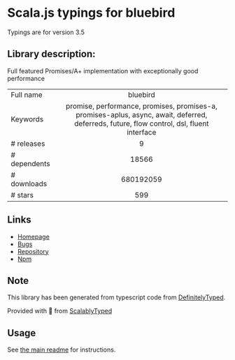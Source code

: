 
# Scala.js typings for bluebird

Typings are for version 3.5

## Library description:
Full featured Promises/A+ implementation with exceptionally good performance

|                    |                 |
| ------------------ | :-------------: |
| Full name          | bluebird |
| Keywords           | promise, performance, promises, promises-a, promises-aplus, async, await, deferred, deferreds, future, flow control, dsl, fluent interface |
| # releases         | 9 |
| # dependents       | 18566 |
| # downloads        | 680192059 |
| # stars            | 599 |

## Links
- [Homepage](https://github.com/petkaantonov/bluebird)
- [Bugs](http://github.com/petkaantonov/bluebird/issues)
- [Repository](https://github.com/petkaantonov/bluebird)
- [Npm](https://www.npmjs.com/package/bluebird)
    


## Note
This library has been generated from typescript code from [DefinitelyTyped](https://definitelytyped.org).

Provided with :purple_heart: from [ScalablyTyped](https://github.com/oyvindberg/ScalablyTyped)

## Usage
See [the main readme](../../readme.md) for instructions.


